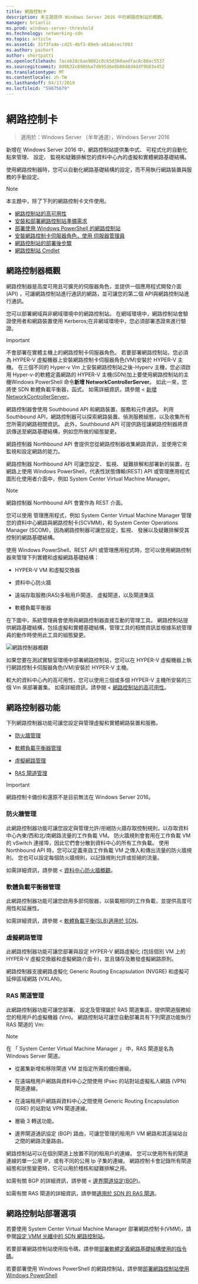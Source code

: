 ```yaml
---
title: 網路控制卡
description: 本主題提供 Windows Server 2016 中的網路控制站的概觀。
manager: brianlic
ms.prod: windows-server-threshold
ms.technology: networking-sdn
ms.topic: article
ms.assetid: 31f3fa4e-cd25-4bf3-89e9-a01a6cec7893
ms.author: pashort
author: shortpatti
ms.openlocfilehash: 7ace628c6ae9802c0c65d360aedfac8c80ac5537
ms.sourcegitcommit: 0d0b32c8986ba7db9536e0b8648d4ddf9b03e452
ms.translationtype: MT
ms.contentlocale: zh-TW
ms.lasthandoff: 04/17/2019
ms.locfileid: "59875679"
---
```

# <a name="network-controller"></a>網路控制卡

>適用於：Windows Server （半年通道），Windows Server 2016

新增在 Windows Server 2016 中，網路控制站提供集中式、 可程式化的自動化點來管理、 設定、 監視和疑難排解您的資料中心內的虛擬和實體網路基礎結構。 

使用網路控制器時，您可以自動化網路基礎結構的設定，而不用執行網路裝置與服務的手動設定。

> [!NOTE]
> 本主題中，除了下列的網路控制卡文件使用。
> - [網路控制站的高可用性](network-controller-high-availability.md)
> - [安裝和部署網路控制站準備需求](../../plan/Installation-and-Preparation-Requirements-for-Deploying-Network-Controller.md)  
> - [部署使用 Windows PowerShell 的網路控制站](../../deploy/Deploy-Network-Controller-using-Windows-PowerShell.md)  
> - [安裝網路控制卡伺服器角色，使用 伺服器管理員](Install-the-Network-Controller-server-role-using-Server-Manager.md)
> - [網路控制站的部署後步驟](post-deploy-steps-nc.md)
> - [網路控制站 Cmdlet](https://technet.microsoft.com/library/mt576401.aspx) 

## <a name="bkmk_overview"></a>網路控制器概觀

網路控制器是高度可用且可擴充的伺服器角色，並提供一個應用程式開發介面\(API\) ，可讓網路控制站進行通訊的網路，並可讓您的第二個 API與網路控制站進行通訊。

您可以部署網域與非網域環境中的網路控制站。 在網域環境中，網路控制站會驗證使用者和網路裝置使用 Kerberos;在非網域環境中，您必須部署憑證來進行驗證。

>[!IMPORTANT]
>不會部署在實體主機上的網路控制卡伺服器角色。 若要部署網路控制站，您必須為 HYPER-V 虛擬機器上安裝網路控制卡伺服器角色\(VM\)安裝於 HYPER-V 主機。 在三個不同的 Hyper-v Vm 上安裝網路控制站之後\-Hyperv 主機，您必須啟用 Hyper-v\-的軟體定義網路的 HYPER-V 主機\(SDN\)加上要使用網路控制站的主機Windows PowerShell 命令**新增 NetworkControllerServer**。 如此一來，您將使 SDN 軟體負載平衡器，函式。 如需詳細資訊，請參閱 <<c0> [ 新增 NetworkControllerServer](https://technet.microsoft.com/itpro/powershell/windows/network-controller/new-networkcontrollerserver)。

網路控制器會使用 Southbound API 和網路裝置、服務和元件通訊。 利用 Southbound API，網路控制器可以探索網路裝置、偵測服務組態，以及收集所有您所需的網路相關資訊。 此外，Southbound API 可提供路徑讓網路控制器將資訊傳送至網路基礎結構，例如您所做的組態變更。

網路控制器 Northbound API 會提供您從網路控制器收集網路資訊，並使用它來監視和設定網路的能力。

網路控制器 Northbound API 可讓您設定、 監視、 疑難排解和部署新的裝置，在網路上使用 Windows PowerShell，代表性狀態傳輸\(REST\) API 或管理應用程式圖形化使用者介面中，例如 System Center Virtual Machine Manager。

>[!NOTE]
>網路控制器 Northbound API 會實作為 REST 介面。

您可以使用 管理應用程式，例如 System Center Virtual Machine Manager 管理您的資料中心網路與網路控制卡\(SCVMM\)，和 System Center Operations Manager \(SCOM\)，因為網路控制器可讓您設定，監視、 發展以及疑難排解受其控制的網路基礎結構。

使用 Windows PowerShell、REST API 或管理應用程式時，您可以使用網路控制器來管理下列實體和虛擬網路基礎結構：

- HYPER-V VM 和虛擬交換器

- 資料中心防火牆

- 遠端存取服務\(RAS\)多租用戶閘道、 虛擬閘道，以及閘道集區

- 軟體負載平衡器

在下圖中，系統管理員會使用與網路控制器直接互動的管理工具。 網路控制站提供網路基礎結構，包括虛擬和實體基礎結構，管理工具的相關資訊並根據系統管理員的動作時使用此工具的組態變更。  

![網路控制器概觀](../../../media/Network-Controller/NetController_overview.png)  

如果您要在測試實驗室環境中部署網路控制站，您可以在 HYPER-V 虛擬機器上執行網路控制卡伺服器角色\(VM\)安裝於 HYPER-V 主機。

較大的資料中心內的高可用性，您可以使用三個或多個 HYPER-V 主機所安裝的三個 Vm 來部署叢集。 如需詳細資訊，請參閱 <<c0> [ 網路控制站的高可用性](network-controller-high-availability.md)。

## <a name="bkmk_features"></a>網路控制器功能

下列網路控制器功能可讓您設定與管理虛擬和實體網路裝置和服務。  
  
-   [防火牆管理](#bkmk_firewall)  
  
-   [軟體負載平衡器管理](#bkmk_slb)  
  
-   [虛擬網路管理](#bkmk_virtual)  
  
-   [RAS 閘道管理](#bkmk_gateway)

>[!IMPORTANT]
>網路控制卡備份和還原不是目前無法在 Windows Server 2016。
  
### <a name="bkmk_firewall"></a>防火牆管理

此網路控制器功能可讓您設定與管理允許/拒絕防火牆存取控制規則，以存取資料中心內東/西和北/南網路流量的工作負載 VM。 防火牆規則會套用在工作負載 VM 的 vSwitch 連接埠，因此它們會分散到資料中心的所有工作負載。 使用 Northbound API 時，您可以定義來自工作負載 VM 之傳入和傳出流量的防火牆規則。 您也可以設定每個防火牆規則，以記錄規則允許或拒絕的流量。  

如需詳細資訊，請參閱 <<c0> [ 資料中心防火牆概觀](../../../sdn/technologies/network-function-virtualization/Datacenter-Firewall-Overview.md)。

### <a name="bkmk_slb"></a>軟體負載平衡器管理

此網路控制器功能可讓您啟用多部伺服器，以裝載相同的工作負載，並提供高度可用性和延展性。  
  
如需詳細資訊，請參閱 <<c0> [ 軟體負載平衡&#40;SLB&#41;適用於 SDN](../../../sdn/technologies/network-function-virtualization/Software-Load-Balancing--SLB--for-SDN.md)。</c0>  
  
### <a name="bkmk_virtual"></a>虛擬網路管理

此網路控制器功能可讓您部署與設定 HYPER-V 網路虛擬化 (包括個別 VM 上的 HYPER-V 虛擬交換器和虛擬網路介面卡)，並且儲存及散發虛擬網路原則。

網路控制器支援網路虛擬化 Generic Routing Encapsulation (NVGRE) 和虛擬可延伸區域網路 (VXLAN)。

### <a name="bkmk_gateway"></a>RAS 閘道管理

此網路控制器功能可讓您部署、 設定及管理屬於 RAS 閘道集區，提供閘道服務給您的租用戶的虛擬機器 (Vm)。 網路控制站可讓您自動部署具有下列閘道功能執行 RAS 閘道的 Vm:

> [!NOTE]
> 在 「 System Center Virtual Machine Manager 」 中，RAS 閘道是名為 Windows Server 閘道。

- 從叢集新增和移除閘道 VM 並指定所需的備份層級。

- 在遠端租用戶網路與資料中心之間使用 IPsec 的站對站虛擬私人網路 (VPN) 閘道連線。

- 在遠端租用戶網路與資料中心之間使用 Generic Routing Encapsulation (GRE) 的站對站 VPN 閘道連線。

- 層級 3 轉送功能。

- 邊界閘道通訊協定 (BGP) 路由，可讓您管理的租用戶 VM 網路和其遠端站台之間的網路流量路由。

網路控制站可以在個別閘道上放置不同的租用戶的連線。 您可以使用所有的閘道連線的單一公用 IP，或有不同的公用 Ip 子集的連線。 網路控制卡會記錄所有閘道組態和狀態變更時，它可以用於稽核和疑難排解之用。

如需有關 BGP 的詳細資訊，請參閱 <<c0> [ 邊界閘道協定&#40;BGP&#41;](../../../../remote/remote-access/bgp/Border-Gateway-Protocol-BGP.md)。</c0>

如需有關 RAS 閘道的詳細資訊，請參閱[適用於 SDN 的 RAS 閘道](../../../sdn/technologies/network-function-virtualization/RAS-Gateway-for-SDN.md)。

## <a name="network-controller-deployment-options"></a>網路控制站部署選項

若要使用 System Center Virtual Machine Manager 部署網路控制卡\(VMM\)，請參閱[設定 VMM 光纖中的 SDN 網路控制站](https://technet.microsoft.com/system-center-docs/vmm/scenario/sdn-network-controller)。

若要部署網路控制站使用指令碼，請參閱[部署軟體定義網路基礎結構使用的指令碼](../../deploy/Deploy-a-Software-Defined-Network-infrastructure-using-scripts.md)。

若要部署使用 Windows PowerShell 的網路控制站，請參閱[部署網路控制站使用 Windows PowerShell](../../deploy/Deploy-Network-Controller-using-Windows-PowerShell.md)

